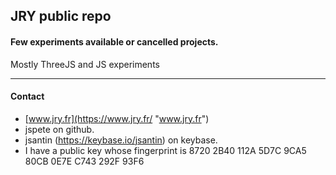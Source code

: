 ## JRY public repo
#### Few experiments available or cancelled projects.
Mostly ThreeJS and JS experiments


------------

#### Contact
  * [www.jry.fr](https://www.jry.fr/ "www.jry.fr")
  * jspete on github.
  * jsantin (https://keybase.io/jsantin) on keybase.
  * I have a public key whose fingerprint is 8720 2B40 112A 5D7C 9CA5  80CB 0E7E C743 292F 93F6
